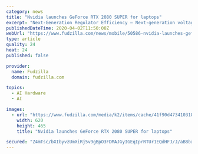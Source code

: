 ```yaml
---
category: news
title: "Nvidia launches GeForce RTX 2080 SUPER for laptops"
excerpt: "Next-Generation Regulator Efficiency — Next-generation voltage regulators help optimize system design so the GPU runs more efficiently while delivering higher overall performance. Deep Learning Super Sampling 2.0 — Powered by dedicated AI processors on RTX GPUs called Tensor Cores, DLSS 2.0 is an improved deep learning neural network that ..."
publishedDateTime: 2020-04-02T11:50:00Z
webUrl: "https://www.fudzilla.com/news/mobile/50586-nvidia-launches-geforce-rtx-2080-super-for-laptops"
type: article
quality: 24
heat: 24
published: false

provider:
  name: Fudzilla
  domain: fudzilla.com

topics:
  - AI Hardware
  - AI

images:
  - url: "https://www.fudzilla.com/media/k2/items/cache/41f90d47341031895dba02abf8e05431_L.jpg"
    width: 620
    height: 465
    title: "Nvidia launches GeForce RTX 2080 SUPER for laptops"

secured: "Z4mTsc/bXIbyvzUmXiRj5v9gBpO3FDMAJGyIGEqIprRTUr1EQdHFJ/J/aB8bxFcgC8LOHIaNQvc+dLQuy+hWmYHBHk8qPpV9JEM1wQ1I1HwL9Cd8lieFui6aBeHM4fojbp6ihiYX3scM0exqmGEik7XcHa/hWHrKdJg+65q79A+zfUeZLikMcUfhsm9OPxsDfrYwtIYdjttshk5Px1LomHtEW5FtXiEf/XeHYE5Re5iPW1f7hwCOuOUUDyO6Dg4XzT8vq1OFfFQgiBFBJ0BYh3UbSbQ0YqeWOmkVU2yHhzQxJ5SGlKavUZNjU7fWnE73;ah87SNz/O9Uis9l2WT/Snw=="
---
```


